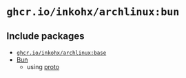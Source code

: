 # `ghcr.io/inkohx/archlinux:bun`

## Include packages

- [`ghcr.io/inkohx/archlinux:base`](../base/README.md)
- [Bun](https://bun.sh)
  - using [proto](https://moonrepo.dev/docs/proto)
